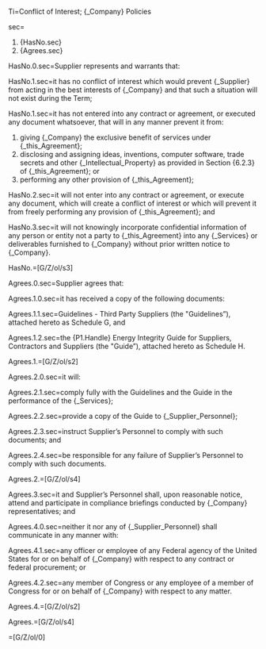 Ti=Conflict of Interest; {_Company} Policies

sec=<ol><li>{HasNo.sec}<li>{Agrees.sec}</ol>

HasNo.0.sec=Supplier represents and warrants that:

HasNo.1.sec=it has no conflict of interest which would prevent {_Supplier} from acting in the best interests of {_Company} and that such a situation will not exist during the Term;

HasNo.1.sec=it has not entered into any contract or agreement, or executed any document whatsoever, that will in any manner prevent it from: <ol> <li>giving {_Company} the exclusive benefit of services under {_this_Agreement};</li> <li>disclosing and assigning ideas, inventions, computer software, trade secrets and other {_Intellectual_Property} as provided in Section {6.2.3} of {_this_Agreement}; or</li> <li>performing any other provision of {_this_Agreement};</li> </ol>

HasNo.2.sec=it will not enter into any contract or agreement, or execute any document, which will create a conflict of interest or which will prevent it from freely performing any provision of {_this_Agreement}; and

HasNo.3.sec=it will not knowingly incorporate confidential information of any person or entity not a party to {_this_Agreement} into any {_Services} or deliverables furnished to {_Company} without prior written notice to {_Company}.

HasNo.=[G/Z/ol/s3]

Agrees.0.sec=Supplier agrees that:

Agrees.1.0.sec=it has received a copy of the following documents:

Agrees.1.1.sec=Guidelines - Third Party Suppliers (the "Guidelines”), attached hereto as Schedule G, and

Agrees.1.2.sec=the {P1.Handle} Energy Integrity Guide for Suppliers, Contractors and Suppliers (the "Guide”), attached hereto as Schedule H.

Agrees.1.=[G/Z/ol/s2]

Agrees.2.0.sec=it will:

Agrees.2.1.sec=comply fully with the Guidelines and the Guide in the performance of the {_Services};

Agrees.2.2.sec=provide a copy of the Guide to {_Supplier_Personnel};

Agrees.2.3.sec=instruct Supplier’s Personnel to comply with such documents; and

Agrees.2.4.sec=be responsible for any failure of Supplier’s Personnel to comply with such documents.

Agrees.2.=[G/Z/ol/s4]

Agrees.3.sec=it and Supplier’s Personnel shall, upon reasonable notice, attend and participate in compliance briefings conducted by {_Company} representatives; and

Agrees.4.0.sec=neither it nor any of {_Supplier_Personnel} shall communicate in any manner with:

Agrees.4.1.sec=any officer or employee of any Federal agency of the United States for or on behalf of {_Company} with respect to any contract or federal procurement; or

Agrees.4.2.sec=any member of Congress or any employee of a member of Congress for or on behalf of {_Company} with respect to any matter.

Agrees.4.=[G/Z/ol/s2]

Agrees.=[G/Z/ol/s4]

=[G/Z/ol/0]
